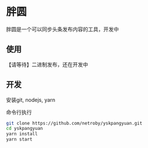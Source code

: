 # 胖圆

胖圆是一个可以同步头条发布内容的工具，开发中


## 使用

【请等待】二进制发布，还在开发中

## 开发

安装git, nodejs, yarn

命令行执行

```bash
git clone https://github.com/netroby/yskpangyuan.git
cd yskpangyuan
yarn install
yarn start
```
